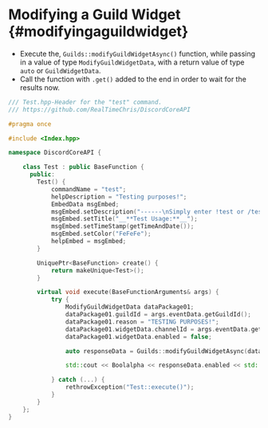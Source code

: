 Modifying a Guild Widget {#modifyingaguildwidget}
============
- Execute the, `Guilds::modifyGuildWidgetAsync()` function, while passing in a value of type `ModifyGuildWidgetData`, with a return value of type `auto` or `GuildWidgetData`.
- Call the function with `.get()` added to the end in order to wait for the results now.

```cpp
/// Test.hpp-Header for the "test" command.
/// https://github.com/RealTimeChris/DiscordCoreAPI

#pragma once

#include <Index.hpp>

namespace DiscordCoreAPI {

	class Test : public BaseFunction {
	  public:
		Test() {
			commandName = "test";
			helpDescription = "Testing purposes!";
			EmbedData msgEmbed;
			msgEmbed.setDescription("------\nSimply enter !test or /test!\n------");
			msgEmbed.setTitle("__**Test Usage:**__");
			msgEmbed.setTimeStamp(getTimeAndDate());
			msgEmbed.setColor("FeFeFe");
			helpEmbed = msgEmbed;
		}

		UniquePtr<BaseFunction> create() {
			return makeUnique<Test>();
		}

		virtual void execute(BaseFunctionArguments& args) {
			try {
				ModifyGuildWidgetData dataPackage01;
				dataPackage01.guildId = args.eventData.getGuildId();
				dataPackage01.reason = "TESTING PURPOSES!";
				dataPackage01.widgetData.channelId = args.eventData.getChannelId();
				dataPackage01.widgetData.enabled = false;

				auto responseData = Guilds::modifyGuildWidgetAsync(dataPackage01).get();

				std::cout << Boolalpha << responseData.enabled << std::endl;

			} catch (...) {
				rethrowException("Test::execute()");
			}
		}
	};
}
```
